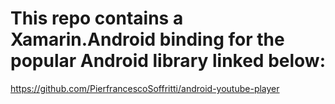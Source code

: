 # This repo contains a Xamarin.Android binding for the popular Android library linked below:

https://github.com/PierfrancescoSoffritti/android-youtube-player
